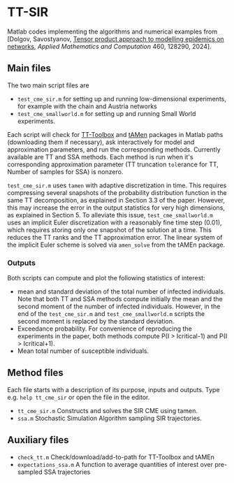 # TT-SIR

Matlab codes implementing the algorithms and numerical examples from [Dolgov, Savostyanov, [Tensor product approach to modelling epidemics on networks](https://doi.org/10.1016/j.amc.2023.128290), _Applied Mathematics and Computation_ 460, 128290, 2024].

## Main files

The two main script files are

 - `test_cme_sir.m` for setting up and running low-dimensional experiments, for example with the chain and Austria networks
 - `test_cme_smallworld.m` for setting up and running Small World experiments.

Each script will check for [TT-Toolbox](https://github.com/oseledets/TT-Toolbox) and [tAMen](https://github.com/dolgov/tamen) packages in Matlab paths (downloading them if necessary), ask interactively for model and approximation parameters, and run the corresponding methods. Currently available are TT and SSA methods. Each method is run when it's corresponding approximation parameter (TT truncation `tol`erance for TT, Number of samples for SSA) is nonzero.

`test_cme_sir.m` uses `tamen` with adaptive discretization in time. This requires compressing several snapshots of the probability distribution function in the same TT decomposition, as explained in Section 3.3 of the paper. However, this may increase the error in the output statistics for very high dimensions, as explained in Section 5. To alleviate this issue, `test_cme_smallworld.m` uses an implicit Euler discretization with a reasonably fine time step (0.01), which requires storing only one snapshot of the solution at a time. This reduces the TT ranks and the TT approximation error. The linear system of the implicit Euler scheme is solved via `amen_solve` from the tAMEn package.

### Outputs

Both scripts can compute and plot the following statistics of interest:
 - mean and standard deviation of the total number of infected individuals. Note that both TT and SSA methods compute initially the mean and the second moment of the number of infected individuals. However, in the end of the `test_cme_sir.m` and `test_cme_smallworld.m` scripts the second moment is replaced by the standard deviation.
 - Exceedance probability. For convenience of reproducing the experiments in the paper, both methods compute P(I > Icritical-1) and P(I > Icritical+1).
 - Mean total number of susceptible individuals.


## Method files

Each file starts with a description of its purpose, inputs and outputs. Type e.g. `help tt_cme_sir` or open the file in the editor.

 - `tt_cme_sir.m` Constructs and solves the SIR CME using tamen.
 - `ssa.m` Stochastic Simulation Algorithm sampling SIR trajectories.

## Auxiliary files

 - `check_tt.m` Check/download/add-to-path for TT-Toolbox and tAMEn
 - `expectations_ssa.m` A function to average quantities of interest over pre-sampled SSA trajectories
 

